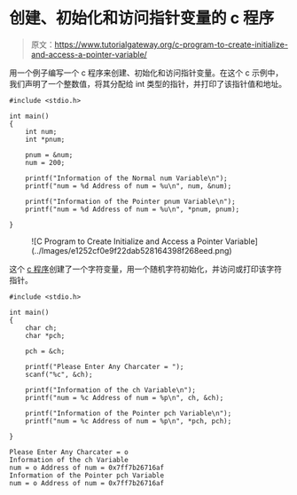 # 创建、初始化和访问指针变量的 c 程序

> 原文：<https://www.tutorialgateway.org/c-program-to-create-initialize-and-access-a-pointer-variable/>

用一个例子编写一个 c 程序来创建、初始化和访问指针变量。在这个 c 示例中，我们声明了一个整数值，将其分配给 int 类型的指针，并打印了该指针值和地址。

```
#include <stdio.h>

int main()
{   
    int num;
    int *pnum;

    pnum = &num;
    num = 200;

    printf("Information of the Normal num Variable\n");
    printf("num = %d Address of num = %u\n", num, &num);

    printf("Information of the Pointer pnum Variable\n");
    printf("num = %d Address of num = %u\n", *pnum, pnum);

}
```

<figure class="wp-block-image size-large">![C Program to Create Initialize and Access a Pointer Variable](../Images/e1252cf0e9f22dab528164398f268eed.png)</figure>

这个 [c 程序](https://www.tutorialgateway.org/c-programming-examples/)创建了一个字符变量，用一个随机字符初始化，并访问或打印该字符指针。

```
#include <stdio.h>

int main()
{   
    char ch;
    char *pch;

    pch = &ch;

    printf("Please Enter Any Charcater = ");
    scanf("%c", &ch);

    printf("Information of the ch Variable\n");
    printf("num = %c Address of num = %p\n", ch, &ch);

    printf("Information of the Pointer pch Variable\n");
    printf("num = %c Address of num = %p\n", *pch, pch);

}
```

```
Please Enter Any Charcater = o
Information of the ch Variable
num = o Address of num = 0x7ff7b26716af
Information of the Pointer pch Variable
num = o Address of num = 0x7ff7b26716af
```